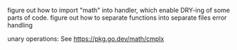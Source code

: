 figure out how to import "math" into handler, which enable DRY-ing of some parts of code.
figure out how to separate functions into separate files
error handling

unary operations: See https://pkg.go.dev/math/cmplx
